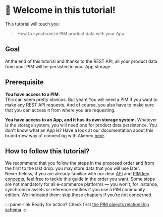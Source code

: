 # 👋 Welcome in this tutorial!

This tutorial will teach you:
> How to synchronize PIM product data with your App

## Goal
At the end of this tutorial and thanks to the REST API, all your product data from your PIM will be persisted in your App storage.

## Prerequisite

<i class="fa fa-check-square"></i> **You have access to a PIM.**  
This can seem pretty obvious. But yeah! You will need a PIM if you want to make any REST API requests.
And of course, you also have to make sure that you can access it from where you are requesting.

<i class="fa fa-check-square"></i> **You have access to an App, and it has its own storage system.**
Whatever is the storage system, you will need one for product data persistence.
You don't know what an App is? Have a look at our documentation about this brand-new way of connecting with Akeneo [here](/apps/introduction.html).

## How to follow this tutorial?

We recommend that you follow the steps in the proposed order and from the first to the last drop: you may store data that you will use later.
Nevertheless, if you are already familiar with our dear [API](https://api.akeneo.com/) and [PIM key concepts](https://help.akeneo.com/pim/serenity/themes-for-julia.html#first-steps), feel free to tackle this guide in the order you want.
Some steps are not mandatory for all e-commerce platforms — you won’t, for instance, synchronize assets or reference entities if you use a PIM community edition. We indicated them: skip these chapters if you’re not concerned.

::: panel-link Ready for action? Check first [the PIM objects relationship schema](/getting-started/synchronize-pim-products-6x/step-0.html)
:::

